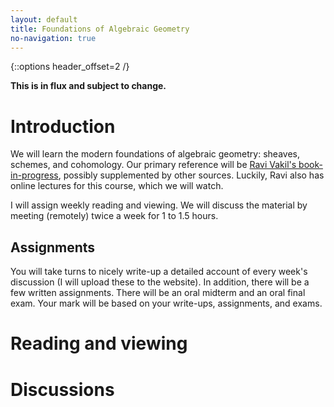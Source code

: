 ```yaml
---
layout: default
title: Foundations of Algebraic Geometry
no-navigation: true
---
```

{::options header_offset=2 /}

**This is in flux and subject to change.**


# Introduction

We will learn the modern foundations of algebraic geometry: sheaves, schemes, and cohomology.
Our primary reference will be [Ravi Vakil's book-in-progress](http://math.stanford.edu/~vakil/216blog/FOAGnov1817public.pdf), possibly supplemented by other sources.
Luckily, Ravi also has online lectures for this course, which we will watch.

I will assign weekly reading and viewing.
We will discuss the material by meeting (remotely) twice a week for 1 to 1.5 hours.


## Assignments

You will take turns to nicely write-up a detailed account of every week's discussion (I will upload these to the website).
In addition, there will be a few written assignments.
There will be an oral midterm and an oral final exam.
Your mark will be based on your write-ups, assignments, and exams.


# Reading and viewing


# Discussions

